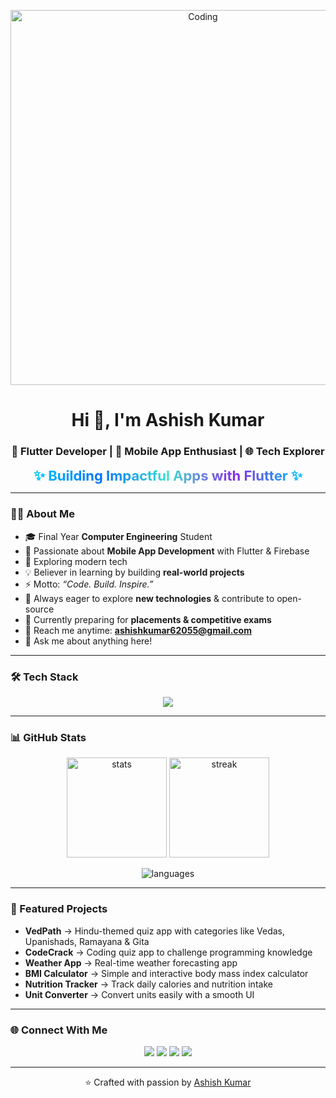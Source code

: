 <!-- Banner / Header -->
<p align="center">
  <img src="https://user-images.githubusercontent.com/74038190/216657029-5cf9a49b-dc02-4046-98af-4937c4a89e20.gif" alt="Coding" width="600"/>
</p>

<h1 align="center">Hi 👋, I'm Ashish Kumar</h1>
<h3 align="center">🚀 Flutter Developer | 📱 Mobile App Enthusiast | 🌐 Tech Explorer</h3>

<!-- Tagline with rainbow gradient -->
<p align="center">
  <span style="font-size:22px; font-weight:bold;
    background: linear-gradient(90deg, #00c6ff, #0072ff, #40e0d0, #8a2be2, #00c6ff);
    -webkit-background-clip: text;
    color: transparent;">
    ✨ Building Impactful Apps with Flutter ✨
  </span>
</p>

---

### 👨‍💻 About Me  
- 🎓 Final Year **Computer Engineering** Student  
- 📱 Passionate about **Mobile App Development** with Flutter & Firebase  
- 🌟 Exploring modern tech  
- 💡 Believer in learning by building **real-world projects**  
- ⚡ Motto: *“Code. Build. Inspire.”*  
- 📖 Always eager to explore **new technologies** & contribute to open-source  
- 🌱 Currently preparing for **placements & competitive exams**  
- 📧 Reach me anytime: **ashishkumar62055@gmail.com**  
- 💬 Ask me about anything here!  

---

### 🛠️ Tech Stack  
<p align="center">
  <img src="https://skillicons.dev/icons?i=flutter,dart,cpp,java,python,mysql,firebase,git,github,vscode,androidstudio" />
</p>

---

### 📊 GitHub Stats  
<p align="center">
  <img src="https://github-readme-stats.vercel.app/api?username=ashish-kumar108&show_icons=true&theme=tokyonight&rank_icon=github" alt="stats" height="160"/>
  <img src="https://github-readme-streak-stats.herokuapp.com/?user=ashish-kumar108&theme=tokyonight" alt="streak" height="160"/>
</p>

<p align="center">
  <img src="https://github-readme-stats.vercel.app/api/top-langs/?username=ashish-kumar108&layout=compact&theme=tokyonight" alt="languages" />
</p>

---

### 🌟 Featured Projects  
- **VedPath** → Hindu-themed quiz app with categories like Vedas, Upanishads, Ramayana & Gita  
- **CodeCrack** → Coding quiz app to challenge programming knowledge  
- **Weather App** → Real-time weather forecasting app  
- **BMI Calculator** → Simple and interactive body mass index calculator  
- **Nutrition Tracker** → Track daily calories and nutrition intake  
- **Unit Converter** → Convert units easily with a smooth UI  

---

### 🌐 Connect With Me  
<p align="center">
  <a href="https://www.linkedin.com/in/sanatanii-ashish/" target="_blank"><img src="https://img.shields.io/badge/LinkedIn-0A66C2?style=for-the-badge&logo=linkedin&logoColor=white" /></a>
  <a href="https://x.com/sanatanii_ashis" target="_blank"><img src="https://img.shields.io/badge/Twitter-000000?style=for-the-badge&logo=x&logoColor=white" /></a>
  <a href="https://www.instagram.com/ashishpawarx/" target="_blank"><img src="https://img.shields.io/badge/Instagram-E4405F?style=for-the-badge&logo=instagram&logoColor=white" /></a>
  <a href="mailto:ashishkumar62055@gmail.com"><img src="https://img.shields.io/badge/Email-D14836?style=for-the-badge&logo=gmail&logoColor=white" /></a>
</p>

---

<p align="center">
  ⭐️ Crafted with passion by <a href="https://github.com/ashish-kumar108">Ashish Kumar</a>
</p>
